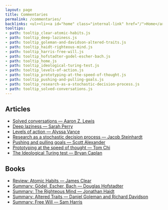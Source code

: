 ```yaml
---
layout: page
title: Commentaries
permalink: /commentaries/
backlinks: <ul><li><a id="home" class="internal-link" href="/">Home</a></li></ul>
tooltips: 
- path: tooltip_clear-atomic-habits.js
- path: tooltip_deep-laziness.js
- path: tooltip_goleman-and-davidson-altered-traits.js
- path: tooltip_haidt-righteous-mind.js
- path: tooltip_harris-free-will.js
- path: tooltip_hofstadter-godel-escher-bach.js
- path: tooltip_home.js
- path: tooltip_ideological-turing-test.js
- path: tooltip_levels-of-action.js
- path: tooltip_prototyping-at-the-speed-of-thought.js
- path: tooltip_pushing-and-pulling-goals.js
- path: tooltip_research-as-a-stochastic-decision-process.js
- path: tooltip_solved-conversations.js
---
```


## Articles

* <a id="solved-conversations" class="internal-link" href="/solved-conversations/">Solved conversations — Aaron Z. Lewis</a>
* <a id="deep-laziness" class="internal-link" href="/deep-laziness/">Deep laziness — Sarah Perry</a>
* <a id="levels-of-action" class="internal-link" href="/levels-of-action/">Levels of action — Alyssa Vance</a>
* <a id="research-as-a-stochastic-decision-process" class="internal-link" href="/research-as-a-stochastic-decision-process/">Research as a stochastic decision process — Jacob Steinhardt</a>
* <a id="pushing-and-pulling-goals" class="internal-link" href="/pushing-and-pulling-goals/">Pushing and pulling goals — Scott Alexander</a>
* <a id="prototyping-at-the-speed-of-thought" class="internal-link" href="/prototyping-at-the-speed-of-thought/">Prototyping at the speed of thought — Tom Chi</a>
* <a id="ideological-turing-test" class="internal-link" href="/ideological-turing-test/">The Ideological Turing test — Bryan Caplan</a>

## Books

* <a id="clear-atomic-habits" class="internal-link" href="/clear-atomic-habits/">Review: Atomic Habits — James Clear</a>
* <a id="hofstadter-godel-escher-bach" class="internal-link" href="/hofstadter-godel-escher-bach/">Summary: Gödel, Escher, Bach — Douglas Hofstadter</a>
* <a id="haidt-righteous-mind" class="internal-link" href="/haidt-righteous-mind/">Summary: The Righteous Mind — Jonathan Haidt</a>
* <a id="goleman-and-davidson-altered-traits" class="internal-link" href="/goleman-and-davidson-altered-traits/">Summary: Altered Traits — Daniel Goleman and Richard Davidson</a>
* <a id="harris-free-will" class="internal-link" href="/harris-free-will/">Summary: Free Will — Sam Harris</a>